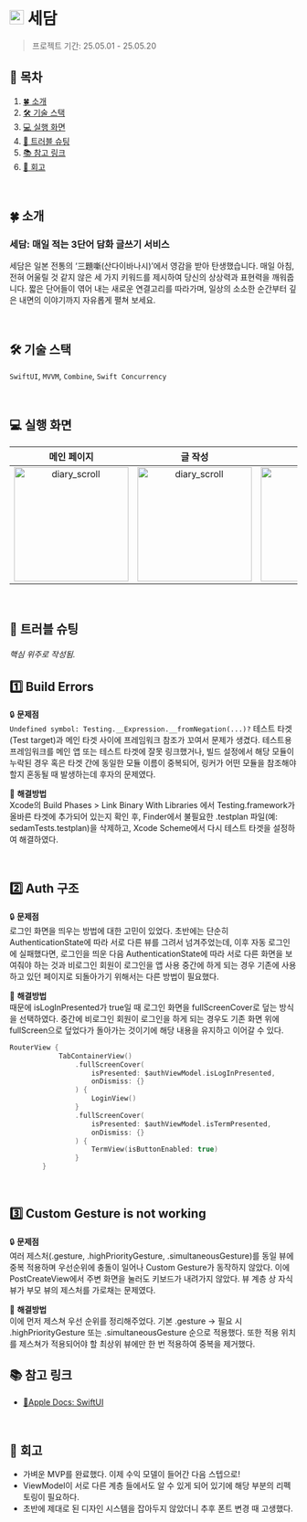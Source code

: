 # <img src="https://github.com/user-attachments/assets/9e796c0c-c817-4200-9bec-6c7421e71124" alt="diary_scroll" width="25"> 세담
> 프로젝트 기간: 25.05.01 - 25.05.20

## 📖 목차
1. [🍀 소개](#소개)
2. [🛠️ 기술 스택](#기술-스택)
3. [💻 실행 화면](#실행-화면)
4. [🧨 트러블 슈팅](#트러블-슈팅)
5. [📚 참고 링크](#참고-링크)
6. [📕 회고](#회고)

</br>

<a id="소개"></a>

## 🍀 소개
### 세담: 매일 적는 3단어 담화 글쓰기 서비스
세담은 일본 전통의 ‘三題噺(산다이바나시)’에서 영감을 받아 탄생했습니다. 매일 아침, 전혀 어울릴 것 같지 않은 세 가지 키워드를 제시하여 당신의 상상력과 표현력을 깨워줍니다. 짧은 단어들이 엮어 내는 새로운 연결고리를 따라가며, 일상의 소소한 순간부터 깊은 내면의 이야기까지 자유롭게 펼쳐 보세요.

</br>
<a id="기술-스택"></a>

## 🛠️ 기술 스택
`SwiftUI`, `MVVM`, `Combine`, `Swift Concurrency`

</br>

<a id="실행-화면"></a>

## 💻 실행 화면

| 메인 페이지 | 글 작성 | 내 글 목록 | 글 읽기 & 추천 |
|:--------:|:--------:|:--------:|:--------:|
|<img src="https://github.com/user-attachments/assets/31f96956-7c65-41de-ad4d-6319f2873f60" alt="diary_scroll" width="200">|<img src="https://github.com/user-attachments/assets/be355ae4-08b8-4c34-880c-25470a64fa7a" alt="diary_scroll" width="200">|<img src="https://github.com/user-attachments/assets/43530df4-389d-4610-b53b-c062e9aba0b6" alt="diary_scroll" width="200">|<img src="https://github.com/user-attachments/assets/c8c2ca06-5db4-4bd4-b4de-56a70c5807d3" alt="diary_scroll" width="200">|

</br>

<a id="트러블-슈팅"></a>

## 🧨 트러블 슈팅
###### 핵심 위주로 작성됨.
1️⃣ **Build Errors** <br>
-
🔒 **문제점** <br>
 `Undefined symbol: Testing.__Expression.__fromNegation(...)?`
테스트 타겟(Test target)과 메인 타겟 사이에 프레임워크 참조가 꼬여서 문제가 생겼다. 테스트용 프레임워크를 메인 앱 또는 테스트 타겟에 잘못 링크했거나, 빌드 설정에서 해당 모듈이 누락된 경우 혹은 타겟 간에 동일한 모듈 이름이 중복되어, 링커가 어떤 모듈을 참조해야 할지 혼동될 때 발생하는데 후자의 문제였다.


🔑 **해결방법** <br>
Xcode의 Build Phases > Link Binary With Libraries 에서 Testing.framework가 올바른 타겟에 추가되어 있는지 확인 후, Finder에서 불필요한 .testplan 파일(예: sedamTests.testplan)을 삭제하고, Xcode Scheme에서 다시 테스트 타겟을 설정하여 해결하였다.

<br>

2️⃣ **Auth 구조** <br>
-
🔒 **문제점** <br>
로그인 화면을 띄우는 방법에 대한 고민이 있었다. 초반에는 단순히 AuthenticationState에 따라 서로 다른 뷰를 그려서 넘겨주었는데, 이후 자동 로그인에 실패했다면, 로그인을 띄운 다음 AuthenticationState에 따라 서로 다른 화면을 보여줘야 하는 것과 비로그인 회원이 로그인을 앱 사용 중간에 하게 되는 경우 기존에 사용하고 있던 페이지로 되돌아가기 위해서는 다른 방법이 필요했다.


🔑 **해결방법** <br>
때문에 isLogInPresented가 true일 때 로그인 화면을 fullScreenCover로 덮는 방식을 선택하였다. 중간에 비로그인 회원이 로그인을 하게 되는 경우도 기존 화면 위에 fullScreen으로 덮었다가 돌아가는 것이기에 해당 내용을 유지하고 이어갈 수 있다. 

```swift
RouterView {
            TabContainerView()
                .fullScreenCover(
                    isPresented: $authViewModel.isLogInPresented,
                    onDismiss: {}
                ) {
                    LoginView()
                }
                .fullScreenCover(
                    isPresented: $authViewModel.isTermPresented,
                    onDismiss: {}
                ) {
                    TermView(isButtonEnabled: true)
                }
        }
```

<br>

3️⃣ **Custom Gesture is not working** <br>
-
🔒 **문제점** <br>
여러 제스처(.gesture, .highPriorityGesture, .simultaneousGesture)를 동일 뷰에 중복 적용하며 우선순위에 충돌이 일어나 Custom Gesture가 동작하지 않았다. 이에 PostCreateView에서 주변 화면을 눌러도 키보드가 내려가지 않았다. 뷰 계층 상 자식 뷰가 부모 뷰의 제스처를 가로채는 문제였다.


🔑 **해결방법** <br>
이에 먼저 제스쳐 우선 순위를 정리해주었다. 기본 .gesture → 필요 시 .highPriorityGesture 또는 .simultaneousGesture 순으로 적용했다. 또한 적용 위치를 제스쳐가 적용되어야 할 최상위 뷰에만 한 번 적용하여 중복을 제거했다. 



<a id="참고-링크"></a>

## 📚 참고 링크
- [🍎Apple Docs: SwiftUI](https://developer.apple.com/documentation/swiftui/)



</br>

<a id="회고"></a>

## 📕 회고
- 가벼운 MVP를 완료했다. 이제 수익 모델이 들어간 다음 스텝으로!
- ViewModel이 서로 다른 계층 들에서도 알 수 있게 되어 있기에 해당 부분의 리펙토링이 필요하다.
- 초반에 제대로 된 디자인 시스템을 잡아두지 않았더니 추후 폰트 변경 때 고생했다.
